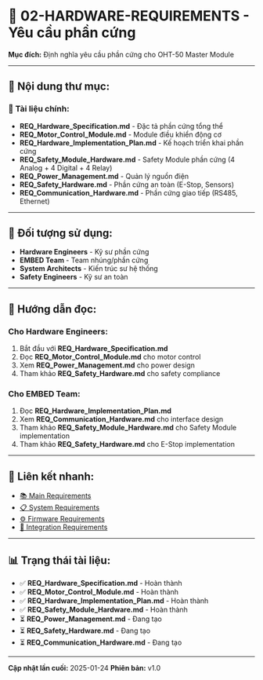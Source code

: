 # 🔧 02-HARDWARE-REQUIREMENTS - Yêu cầu phần cứng

**Mục đích:** Định nghĩa yêu cầu phần cứng cho OHT-50 Master Module

---

## 📁 **Nội dung thư mục:**

### **📄 Tài liệu chính:**
- **REQ_Hardware_Specification.md** - Đặc tả phần cứng tổng thể
- **REQ_Motor_Control_Module.md** - Module điều khiển động cơ
- **REQ_Hardware_Implementation_Plan.md** - Kế hoạch triển khai phần cứng
- **REQ_Safety_Module_Hardware.md** - Safety Module phần cứng (4 Analog + 4 Digital + 4 Relay)
- **REQ_Power_Management.md** - Quản lý nguồn điện
- **REQ_Safety_Hardware.md** - Phần cứng an toàn (E-Stop, Sensors)
- **REQ_Communication_Hardware.md** - Phần cứng giao tiếp (RS485, Ethernet)

---

## 🎯 **Đối tượng sử dụng:**
- **Hardware Engineers** - Kỹ sư phần cứng
- **EMBED Team** - Team nhúng/phần cứng
- **System Architects** - Kiến trúc sư hệ thống
- **Safety Engineers** - Kỹ sư an toàn

---

## 📖 **Hướng dẫn đọc:**

### **Cho Hardware Engineers:**
1. Bắt đầu với **REQ_Hardware_Specification.md**
2. Đọc **REQ_Motor_Control_Module.md** cho motor control
3. Xem **REQ_Power_Management.md** cho power design
4. Tham khảo **REQ_Safety_Hardware.md** cho safety compliance

### **Cho EMBED Team:**
1. Đọc **REQ_Hardware_Implementation_Plan.md**
2. Xem **REQ_Communication_Hardware.md** cho interface design
3. Tham khảo **REQ_Safety_Module_Hardware.md** cho Safety Module implementation
4. Tham khảo **REQ_Safety_Hardware.md** cho E-Stop implementation

---

## 🔗 **Liên kết nhanh:**
- [📚 Main Requirements](../INDEX.md)
- [📋 System Requirements](../01-SYSTEM-REQUIREMENTS/)
- [⚙️ Firmware Requirements](../03-FIRMWARE-REQUIREMENTS/)
- [🔗 Integration Requirements](../06-INTEGRATION-REQUIREMENTS/)

---

## 📊 **Trạng thái tài liệu:**
- ✅ **REQ_Hardware_Specification.md** - Hoàn thành
- ✅ **REQ_Motor_Control_Module.md** - Hoàn thành
- ✅ **REQ_Hardware_Implementation_Plan.md** - Hoàn thành
- ✅ **REQ_Safety_Module_Hardware.md** - Hoàn thành
- ⏳ **REQ_Power_Management.md** - Đang tạo
- ⏳ **REQ_Safety_Hardware.md** - Đang tạo
- ⏳ **REQ_Communication_Hardware.md** - Đang tạo

---

**Cập nhật lần cuối:** 2025-01-24
**Phiên bản:** v1.0
